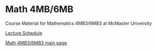 # Math 4MB/6MB
Course Material for Mathematics 4MB3/6MB3 at McMaster University

[Lecture Schedule](lectures/LectureSchedule.md)

[Math 4MB3/6MB3 main page](https://davidearn.github.io/math4mb/)
